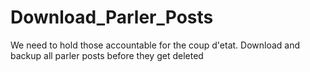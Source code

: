 # Download_Parler_Posts

We need to hold those accountable for the coup d'etat.
Download and backup all parler posts before they get deleted

